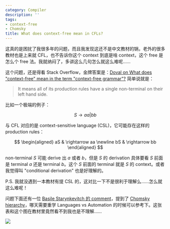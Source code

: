 ```yaml
---
category: Compiler
description: ''
tags:
- context-free
- Chomsky
title: What does context-free mean in CFLs?
---
```


这真的是困扰了我很多年的问题，而且我发现这还不是中文教材的锅，老外的很多教材也是上来就 CFL，也不告诉你这个 context 到底是啥 context，这个 free 是怎么个 free 法。我就纳闷了，多讲这么几句怎么就这么难呢……

这个问题，还是得看 Stack Overflow，金牌答案是：[Doval on What does "context-free" mean in the term "context-free grammar"?](https://softwareengineering.stackexchange.com/a/253459) 简单说就是：

> It means all of its production rules have a single non-terminal on their left hand side.

比如一个极端的例子：

$$
S \rightarrow aa | bb
$$

与 CFL 对应的是 context-sensitive language (CSL)，它可能存在这样的 production rules：

$$
\begin{aligned}
aS & \rightarrow aa \newline
bS & \rightarrow bb
\end{aligned}
$$

non-terminal $S$ 可能 derive 出 $a$ 或者 $b$，但是 $S$ 的 derivation 具体要看 $S$ 前面是 terminal $a$ 还是 terminal $b$。这个 $S$ 前面的 terminal 就是 $S$ 的 context。或者我觉得叫 "conditional derivation" 也是好理解的。

P.S. 我就没遇到一本教材有提 CSL 的，这对比一下不是很利于理解么……怎么就这么难呢！

问题下面还有一位 [Basile Starynkevitch 的 comment](https://softwareengineering.stackexchange.com/questions/253454/what-does-context-free-mean-in-the-term-context-free-grammar#comment509884_253454)，提到了 [Chomsky hierarchy](https://en.wikipedia.org/wiki/Chomsky_hierarchy)，哪天需要重学 Languages vs Automation 的时候可以参考下。这张表和这个图在教材里竟然看不到我也是不理解……

![](https://live.staticflickr.com/65535/51425997109_d3ea5fb038_k_d.jpg)